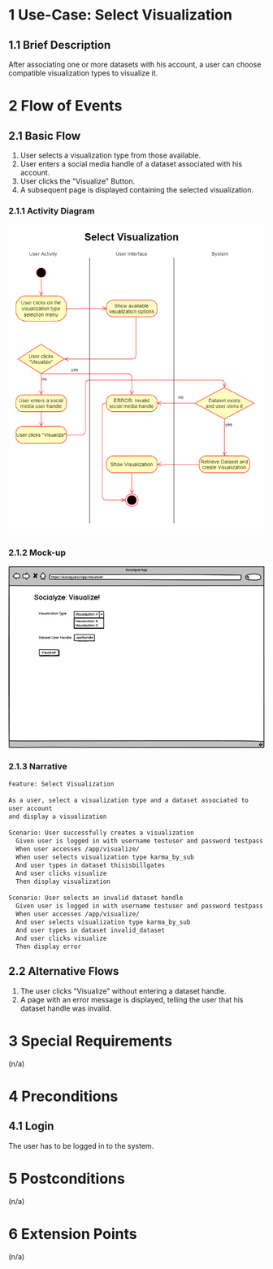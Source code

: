 # 1 Use-Case: Select Visualization

## 1.1 Brief Description

After associating one or more datasets with his account, a user can choose compatible visualization types to visualize it.


# 2 Flow of Events

## 2.1 Basic Flow

1. User selects a visualization type from those available.
2. User enters a social media handle of a dataset associated with his account.
3. User clicks the "Visualize" Button.
4. A subsequent page is displayed containing the selected visualization.

### 2.1.1 Activity Diagram

![Select Visualization Activity Diagram](../imgs/activity_select_visualization.png)

### 2.1.2 Mock-up

![Select Visualization Wireframe](../mockup/pdfexports/select_visualization_mockup.png)

### 2.1.3 Narrative

```gherkin
Feature: Select Visualization

As a user, select a visualization type and a dataset associated to user account
and display a visualization

Scenario: User successfully creates a visualization
  Given user is logged in with username testuser and password testpass
  When user accesses /app/visualize/
  When user selects visualization type karma_by_sub
  And user types in dataset thisisbillgates
  And user clicks visualize
  Then display visualization

Scenario: User selects an invalid dataset handle
  Given user is logged in with username testuser and password testpass
  When user accesses /app/visualize/
  And user selects visualization type karma_by_sub
  And user types in dataset invalid_dataset
  And user clicks visualize
  Then display error
```

## 2.2 Alternative Flows

1. The user clicks "Visualize" without entering a dataset handle.
2. A page with an error message is displayed, telling the user that his dataset handle was invalid.

# 3 Special Requirements

(n/a)

# 4 Preconditions

## 4.1 Login

The user has to be logged in to the system.

# 5 Postconditions

(n/a)
 
# 6 Extension Points

(n/a)
